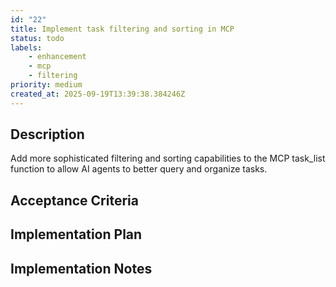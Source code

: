 ```yaml
---
id: "22"
title: Implement task filtering and sorting in MCP
status: todo
labels:
    - enhancement
    - mcp
    - filtering
priority: medium
created_at: 2025-09-19T13:39:38.384246Z
---
```

## Description

Add more sophisticated filtering and sorting capabilities to the MCP task_list function to allow AI agents to better query and organize tasks.

## Acceptance Criteria
<!-- AC:BEGIN -->


<!-- AC:END -->

## Implementation Plan



## Implementation Notes


